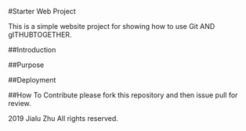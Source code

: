 #Starter Web Project

This is a simple website project for showing how to use Git AND gITHUBTOGETHER.  

##Introduction

##Purpose

##Deployment

##How To Contribute
please fork this repository and then issue pull for review.

2019 Jialu Zhu  All rights reserved.